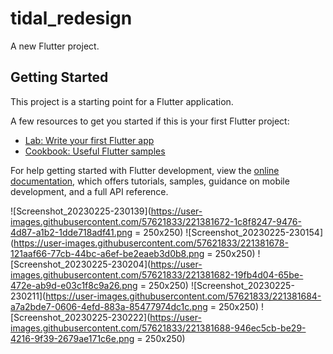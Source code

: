 # tidal_redesign

A new Flutter project.

## Getting Started

This project is a starting point for a Flutter application.

A few resources to get you started if this is your first Flutter project:

- [Lab: Write your first Flutter app](https://docs.flutter.dev/get-started/codelab)
- [Cookbook: Useful Flutter samples](https://docs.flutter.dev/cookbook)

For help getting started with Flutter development, view the
[online documentation](https://docs.flutter.dev/), which offers tutorials,
samples, guidance on mobile development, and a full API reference.


![Screenshot_20230225-230139](https://user-images.githubusercontent.com/57621833/221381672-1c8f8247-9476-4d87-a1b2-1dde718adf41.png = 250x250)
![Screenshot_20230225-230154](https://user-images.githubusercontent.com/57621833/221381678-121aaf66-77cb-44bc-a6ef-be2eaeb3d0b8.png = 250x250)
![Screenshot_20230225-230204](https://user-images.githubusercontent.com/57621833/221381682-19fb4d04-65be-472e-ab9d-e03c1f8c9a26.png = 250x250)
![Screenshot_20230225-230211](https://user-images.githubusercontent.com/57621833/221381684-a7a2bde7-0606-4efd-883a-85477974dc1c.png = 250x250)
![Screenshot_20230225-230222](https://user-images.githubusercontent.com/57621833/221381688-946ec5cb-be29-4216-9f39-2679ae171c6e.png = 250x250)
